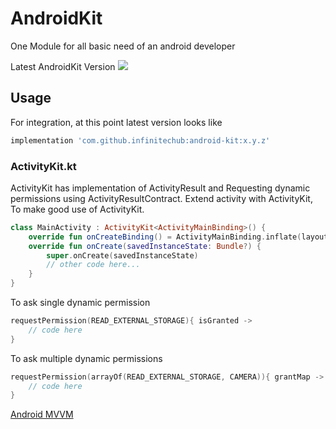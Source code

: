 # AndroidKit
One Module for all basic need of an android developer

Latest AndroidKit Version [![](https://jitpack.io/v/infinitechub/android-kit.svg)](https://jitpack.io/#infinitechub/android-kit)

## Usage

For integration, at this point latest version looks like

```groovy
implementation 'com.github.infinitechub:android-kit:x.y.z'
```

### ActivityKit.kt
ActivityKit has implementation of ActivityResult and Requesting dynamic permissions using ActivityResultContract. Extend activity with ActivityKit, To make good use of ActivityKit. 

```kotlin
class MainActivity : ActivityKit<ActivityMainBinding>() {
    override fun onCreateBinding() = ActivityMainBinding.inflate(layoutInflater)
    override fun onCreate(savedInstanceState: Bundle?) {
        super.onCreate(savedInstanceState)
        // other code here...
    }
}
```

To ask single dynamic permission
```kotlin
requestPermission(READ_EXTERNAL_STORAGE){ isGranted ->  
    // code here
} 
```

To ask multiple dynamic permissions
```kotlin
requestPermission(arrayOf(READ_EXTERNAL_STORAGE, CAMERA)){ grantMap ->
    // code here
} 
```

[Android MVVM](https://github.com/MustahsanJunaid/AndroidMVVM)
